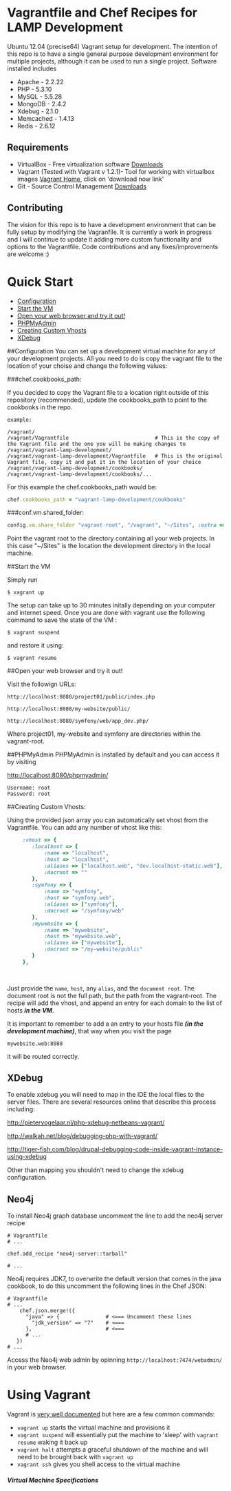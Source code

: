 # Vagrantfile and Chef Recipes for LAMP Development

Ubuntu 12.04 (precise64) Vagrant setup for development. The intention of this repo is to have a single general purpose development environment for multiple projects, although it can be used to run a single project.
Software installed includes
* Apache    - 2.2.22
* PHP       - 5.3.10
* MySQL     - 5.5.28
* MongoDB   - 2.4.2
* Xdebug    - 2.1.0
* Memcached - 1.4.13
* Redis     - 2.6.12


## Requirements

* VirtualBox - Free virtualization software [Downloads](https://www.virtualbox.org/wiki/Downloads)
* Vagrant (Tested with Vagrant v 1.2.1)- Tool for working with virtualbox images [Vagrant Home](https://www.vagrantup.com), click on 'download now link'
* Git - Source Control Management [Downloads](http://git-scm.com/downloads)

## Contributing
The vision for this repo is to have a development environment that can be fully setup by modifying the Vagranfile.
It is currently a work in progress and I will continue to update it adding more custom functionality and options to the Vagrantfile. Code contributions and any fixes/improvements are welcome :)

# Quick Start 
* [Configuration](#configuration)
* [Start the VM](#start-the-vm)
* [Open your web browser and try it out!](#open-your-web-browser-and-try-it-out)
* [PHPMyAdmin](#phpmyadmin)
* [Creating Custom Vhosts](#creating-custom-vhosts)
* [XDebug](#xdebug)

##Configuration
You can set up a development virtual machine for any of your development projects. All you need to do is copy the vagrant file to the location of your choise and change the following values:

###chef.cookbooks_path:

If you decided to copy the Vagrant file to a location right outside of this repository (recommended), update the cookbooks_path to point to the cookbooks in the repo. 

```
example:

/vagrant/
/vagrant/Vagrantfile                            # This is the copy of the Vagrant file and the one you will be making changes to
/vagrant/vagrant-lamp-development/
/vagrant/vagrant-lamp-development/Vagrantfile   # This is the original Vagrant file, copy it and put it in the location of your choice
/vagrant/vagrant-lamp-development/cookbooks/
/vagrant/vagrant-lamp-development/cookbooks/...

```
For this example the chef.cookbooks_path would be:
```ruby
chef.cookbooks_path = "vagrant-lamp-development/cookbooks"
```

###conf.vm.shared_folder:
```ruby
config.vm.share_folder "vagrant-root", "/vagrant", "~/Sites", :extra => 'dmode=777,fmode=777'#, :nfs => true
```
Point the vagrant root to the directory containing all your web projects. In this case "~/Sites" is the location the development directory in the local machine. 



##Start the VM

Simply run

```
$ vagrant up
```

The setup can take up to 30 minutes initally depending on your computer and internet speed. Once you are done with vagrant use the following command to save the state of the VM :

```
$ vagrant suspend
```

and restore it using:

```
$ vagrant resume
```

##Open your web browser and try it out!
        
Visit the followign URLs:
```
http://localhost:8080/project01/public/index.php

http://localhost:8080/my-website/public/

http://localhost:8080/symfony/web/app_dev.php/
```

Where project01, my-website and symfony are directories within the vagrant-root. 


##PHPMyAdmin 
PHPMyAdmin is installed by default and you can access it by visiting

[http://localhost:8080/phpmyadmin/](http://localhost:8080/phpmyadmin/)
```
Username: root
Password: root
```
##Creating Custom Vhosts:

Using the provided json array you can automatically set vhost from the Vagrantfile. You can add any number of vhost like this:

```ruby
     :vhost => {
        :localhost => {
            :name => "localhost",
            :host => "localhost", 
            :aliases => ["localhost.web", "dev.localhost-static.web"],
            :docroot => ""
        },
        :symfony => {
            :name => "symfony",
            :host => "symfony.web", 
            :aliases => ["symfony"],
            :docroot => "/symfony/web"
        },
        :mywebsite => {
            :name => "mywebsite",
            :host => "mywebsite.web", 
            :aliases => ["mywebsite"],
            :docroot => "/my-website/public"
        }
     },
     
       
```

Just provide the ```name```, ```host```, any ```alias```, and the ```document root```. The document root is not the full path, but the path from the vagrant-root. The recipe will add the vhost, and append an entry for each domain to the list of hosts ***in the VM***.

It is important to remember to add a an entry to your hosts file ***(in the development machine)***, that way when you visit the page

```
mywebsite.web:8080
```

it will be routed correctly.

## XDebug
To enable xdebug you will need to map in the IDE the local files to the server files. There are several resources online that describe this process including:

http://pietervogelaar.nl/php-xdebug-netbeans-vagrant/

http://walkah.net/blog/debugging-php-with-vagrant/

http://tiger-fish.com/blog/drupal-debugging-code-inside-vagrant-instance-using-xdebug

Other than mapping you shouldn't need to change the xdebug configuration.


## Neo4j
To install Neo4j graph database uncomment the line to add the neo4j server recipe

```
# Vagrantfile
# ...

chef.add_recipe "neo4j-server::tarball"

# ... 
```
Neo4j requires JDK7, to overwrite the default version that comes in the java cookbook, to do this uncomment  the following lines in the Chef JSON:

```
# Vagrantfile
# ...
    chef.json.merge!({
      "java" => {               # <=== Uncomment these lines
        "jdk_version" => "7"    # <===
      },                        # <===
      # ...
   })
# ...
```

Access the Neo4j web admin by opinning `http://localhost:7474/webadmin/` in your web browser. 

# Using Vagrant

Vagrant is [very well documented](http://vagrantup.com/v1/docs/index.html) but here are a few common commands:

* `vagrant up` starts the virtual machine and provisions it
* `vagrant suspend` will essentially put the machine to 'sleep' with `vagrant resume` waking it back up
* `vagrant halt` attempts a graceful shutdown of the machine and will need to be brought back with `vagrant up`
* `vagrant ssh` gives you shell access to the virtual machine


##### Virtual Machine Specifications #####
